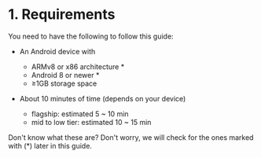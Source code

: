# 1. Requirements

You need to have the following to follow this guide:

- An Android device with
    - ARMv8 or x86 architecture *
    - Android 8 or newer *
    - ≥1GB storage space

- About 10 minutes of time (depends on your device)
    - flagship: estimated 5 ~ 10 min
    - mid to low tier: estimated 10 ~ 15 min

Don't know what these are? Don't worry, we will check for the ones marked with (*) later in this guide.
